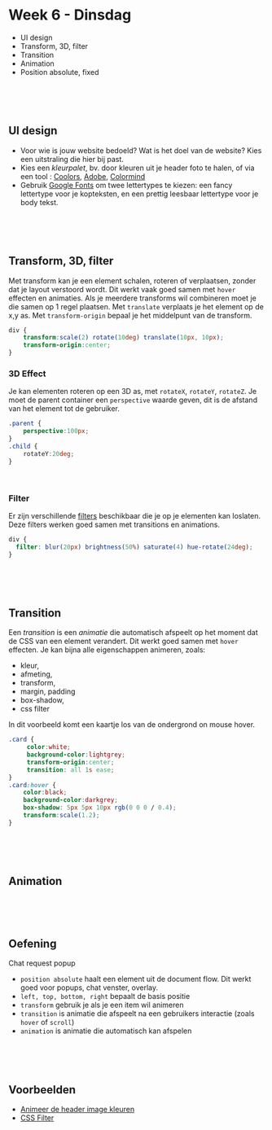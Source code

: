 # Week 6 - Dinsdag

- UI design
- Transform, 3D, filter
- Transition
- Animation
- Position absolute, fixed

<br><br><br>

## UI design

- Voor wie is jouw website bedoeld?  Wat is het doel van de website? Kies een uitstraling die hier bij past.
- Kies een *kleurpalet*, bv. door kleuren uit je header foto te halen, of via een tool : [Coolors](https://coolors.co), [Adobe](https://color.adobe.com/create/color-wheel), [Colormind](http://colormind.io) 
- Gebruik [Google Fonts](https://fonts.google.com) om twee lettertypes te kiezen: een fancy lettertype voor je kopteksten, en een prettig leesbaar lettertype voor je body tekst.


<br><br><br>

## Transform, 3D, filter

Met transform kan je een element schalen, roteren of verplaatsen, zonder dat je layout verstoord wordt. Dit werkt vaak goed samen met `hover` effecten en animaties. Als je meerdere transforms wil combineren moet je die samen op 1 regel plaatsen. Met `translate` verplaats je het element op de x,y as. Met `transform-origin` bepaal je het middelpunt van de transform.

```css
div {
    transform:scale(2) rotate(10deg) translate(10px, 10px);
    transform-origin:center; 
}
```

### 3D Effect

Je kan elementen roteren op een 3D as, met `rotateX`, `rotateY`, `rotateZ`. Je moet de parent container een `perspective` waarde geven, dit is de afstand van het element tot de gebruiker.

```css
.parent {
    perspective:100px;
}
.child {
    rotateY:20deg;
}
```
<br>

### Filter

Er zijn verschillende [filters](https://developer.mozilla.org/en-US/docs/Web/CSS/filter-function) beschikbaar die je op je elementen kan loslaten. Deze filters werken goed samen met transitions en animations. 

```css
div {
  filter: blur(20px) brightness(50%) saturate(4) hue-rotate(24deg);
}
```

<br><br><br>

## Transition

Een *transition* is een *animatie* die automatisch afspeelt op het moment dat de CSS van een element verandert. Dit werkt goed samen met `hover` effecten. Je kan bijna alle eigenschappen animeren, zoals:
  - kleur,
  - afmeting,
  - transform,
  - margin, padding
  - box-shadow,
  - css filter

In dit voorbeeld komt een kaartje los van de ondergrond on mouse hover.

```css
.card {
     color:white;
     background-color:lightgrey;
     transform-origin:center;
     transition: all 1s ease;
}
.card:hover {
    color:black;
    background-color:darkgrey;
    box-shadow: 5px 5px 10px rgb(0 0 0 / 0.4);
    transform:scale(1.2);  
}
```

<br><br><br>

## Animation


<br><br><br>

## Oefening

Chat request popup

- `position absolute` haalt een element uit de document flow. Dit werkt goed voor popups, chat venster, overlay.
- `left, top, bottom, right` bepaalt de basis positie
- `transform` gebruik je als je een item wil animeren
- `transition` is animatie die afspeelt na een gebruikers interactie (zoals `hover` of `scroll`)
- `animation` is animatie die automatisch kan afspelen

<Br><br><br>
  
## Voorbeelden
  
- [Animeer de header image kleuren](https://codepen.io/tommiehansen/pen/BaGyVVy)
- [CSS Filter](https://developer.mozilla.org/en-US/docs/Web/CSS/filter-function)
